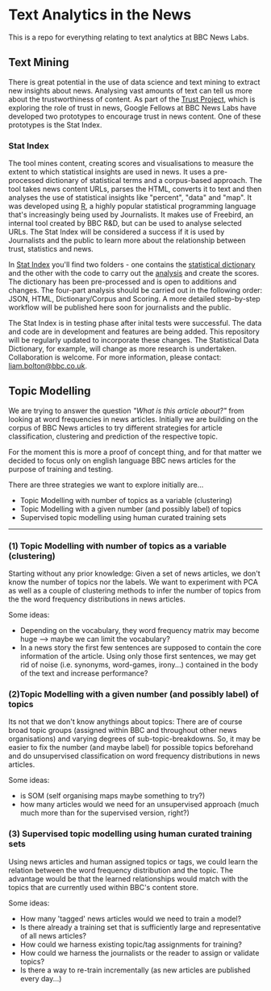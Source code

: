 # Text Analytics in the News

This is a repo for everything relating to text analytics at BBC News Labs.

## Text Mining

There is great potential in the use of data science and text mining to extract new insights about news. Analysing vast amounts of text can tell us more about the trustworthiness of content. As part of the [Trust Project](http://thetrustproject.org/), which is exploring the role of trust in news, Google Fellows at BBC News Labs have developed two prototypes to encourage trust in news content. One of these prototypes is the Stat Index.

### Stat Index

The tool mines content, creating scores and visualisations to measure the extent to which statistical insights are used in news. It uses a pre-processed dictionary of statistical terms and a corpus-based approach. The tool takes news content URLs, parses the HTML, converts it to text and then analyses the use of statistical insights like "percent", "data" and "map". It was developed using [R](https://www.r-project.org/), a highly popular statistical programming language that's increasingly being used by Journalists. It makes use of Freebird, an internal tool created by BBC R&D, but can be used to analyse selected URLs. The Stat Index will be considered a success if it is used by Journalists and the public to learn more about the relationship between trust, statistics and news. 

In [Stat Index](https://github.com/BBC-News-Labs/Text_Analytics/tree/master/StatIndex) you'll find two folders - one contains the [statistical dictionary](https://github.com/BBC-News-Labs/Text_Analytics/tree/master/StatIndex/StatIndex-StatDictionary) and the other with the code to carry out the [analysis](https://github.com/BBC-News-Labs/Text_Analytics/tree/master/StatIndex/StatIndex-Analysis) and create the scores. The dictionary has been pre-processed and is open to additions and changes. The four-part analysis should be carried out in the following order: JSON, HTML, Dictionary/Corpus and Scoring. A more detailed step-by-step workflow will be published here soon for journalists and the public.

The Stat Index is in testing phase after inital tests were successful. The data and code are in development and features are being added. This repository will be regularly updated to incorporate these changes. The Statistical Data Dictionary, for example, will change as more research is undertaken. Collaboration is welcome. For more information, please contact: <u>liam.bolton@bbc.co.uk</u>. 


## Topic Modelling

We are trying to answer the question *"What is this article about?"* from looking at word frequencies in news articles. Initially we are building on the corpus of BBC News articles to try different strategies for article classification, clustering and prediction of the respective topic.

For the moment this is more a proof of concept thing, and for that matter we decided to focus only on english language BBC news articles for the purpose of training and testing.

There are three strategies we want to explore initially are...

- Topic Modelling with number of topics as a variable (clustering)
- Topic Modelling with a given number (and possibly label) of topics
- Supervised topic modelling using human curated training sets

---

### (1) Topic Modelling with number of topics as a variable (clustering)

Starting without any prior knowledge: Given a set of news articles, we don't know the number of topics nor the labels. We want to experiment with PCA as well as a couple of clustering methods to infer the number of topics from the the word frequency distributions in news articles.

Some ideas:

- Depending on the vocabulary, they word frequency matrix may become huge --> maybe we can limit the vocabulary?
- In a news story the first few sentences are supposed to contain the core information of the article. Using only those first sentences, we may get rid of noise (i.e. synonyms, word-games, irony...) contained in the body of the text and increase performance?

### (2)Topic Modelling with a given number (and possibly label) of topics

Its not that we don't know anythings about topics: There are of course broad topic groups (assigned within BBC and throughout other news organisations) and varying degrees of sub-topic-breakdowns. So, it may be easier to fix the number (and maybe label) for possible topics beforehand and do unsupervised classification on word frequency distributions in news articles. 

Some ideas:

- is SOM (self organising maps maybe something to try?)
- how many articles would we need for an unsupervised approach (much much more than for the supervised version, right?)


### (3) Supervised topic modelling using human curated training sets

Using news articles and human assigned topics or tags, we could learn the relation between the word frequency distribution and the topic. The advantage would be that the learned relationships would match with the topics that are currently used within BBC's content store. 

Some ideas:

- How many 'tagged' news articles would we need to train a model?
- Is there already a training set that is sufficiently large and representative of all news articles?
- How could we harness existing topic/tag assignments for training?
- How could we harness the journalists or the reader to assign or validate topics?
- Is there a way to re-train incrementally (as new articles are published every day...)

